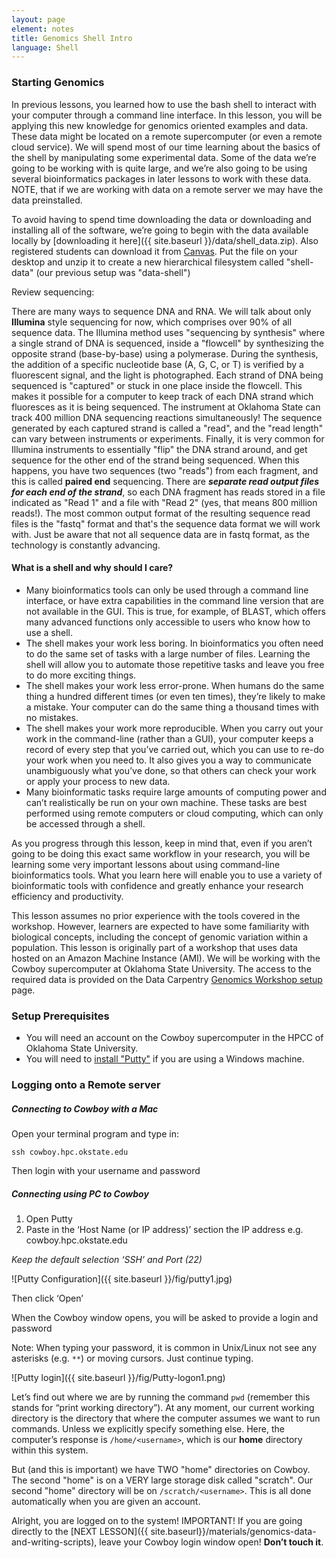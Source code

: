 ```yaml
---
layout: page
element: notes
title: Genomics Shell Intro
language: Shell
---
```


### Starting Genomics

In previous lessons, you learned how to use the bash shell to interact with your computer through a command line interface. In this lesson, you will be applying this new knowledge for genomics oriented examples and data. These data might be located on a remote supercomputer (or even a remote cloud service). We will spend most of our time learning about the basics of the shell by manipulating some experimental data. Some of the data we’re going to be working with is quite large, and we’re also going to be using several bioinformatics packages in later lessons to work with these data. NOTE, that if we are working with data on a remote server we may have the data preinstalled. 

To avoid having to spend time downloading the data or downloading and installing all of the software, we’re going to begin with the data available locally by [downloading it here]({{ site.baseurl }}/data/shell_data.zip). Also registered students can download it from [Canvas](https://canvas.okstate.edu/files/4300836/download?download_frd=1). Put the file on your desktop and unzip it to create a new hierarchical filesystem called "shell-data" (our previous setup was "data-shell") 

Review sequencing:

There are many ways to sequence DNA and RNA. We will talk about only **Illumina** style sequencing for now, which comprises over 90% of all sequence data. The Illumina method uses "sequencing by synthesis" where a single strand of DNA is sequenced, inside a "flowcell" by synthesizing the opposite strand (base-by-base) using a polymerase. During the synthesis, the addition of a specific nucleotide base (A, G, C, or T) is verified by a fluorescent signal, and the light is photographed. Each strand of DNA being sequenced is "captured" or stuck in one place inside the flowcell. This makes it possible for a computer to keep track of each DNA strand which fluoresces as it is being sequenced. The instrument at Oklahoma State can track 400 million DNA sequencing reactions simultaneously! The sequence generated by each captured strand is called a "read", and the "read length" can vary between instruments or experiments. Finally, it is very common for Illumina instruments to essentially "flip" the DNA strand around, and get sequence for the other end of the strand being sequenced. When this happens, you have two sequences (two "reads") from each fragment, and this is called **paired end** sequencing. There are ***separate read output files for each end of the strand***, so each DNA fragment has reads stored in a file indicated as "Read 1" and a file with "Read 2" (yes, that means 800 million reads!). The most common output format of the resulting sequence read files is the "fastq" format and that's the sequence data format we will work with. Just be aware that not all sequence data are in fastq format, as the technology is constantly advancing.  

<!--

This stuff is out of order
## Choice: 

### If using the local data, skip to the [NEXT LESSON]({{ site.baseurl}}/materials/genomics-advanced-shell)

### High Performance Computing Objectives

* Review Shell on a High-performance Computer

-->
#### What is a shell and why should I care?

* Many bioinformatics tools can only be used through a command line interface, or have extra capabilities in the command line version that are not available in the GUI. This is true, for example, of BLAST, which offers many advanced functions only accessible to users who know how to use a shell.
* The shell makes your work less boring. In bioinformatics you often need to do the same set of tasks with a large number of files. Learning the shell will allow you to automate those repetitive tasks and leave you free to do more exciting things.
* The shell makes your work less error-prone. When humans do the same thing a hundred different times (or even ten times), they’re likely to make a mistake. Your computer can do the same thing a thousand times with no mistakes.
* The shell makes your work more reproducible. When you carry out your work in the command-line (rather than a GUI), your computer keeps a record of every step that you’ve carried out, which you can use to re-do your work when you need to. It also gives you a way to communicate unambiguously what you’ve done, so that others can check your work or apply your process to new data.
* Many bioinformatic tasks require large amounts of computing power and can’t realistically be run on your own machine. These tasks are best performed using remote computers or cloud computing, which can only be accessed through a shell.

As you progress through this lesson, keep in mind that, even if you aren’t going to be doing this exact same workflow in your research, you will be learning some very important lessons about using command-line bioinformatics tools. What you learn here will enable you to use a variety of bioinformatic tools with confidence and greatly enhance your research efficiency and productivity.

This lesson assumes no prior experience with the tools covered in the workshop. However, learners are expected to have some familiarity with biological concepts, including the concept of genomic variation within a population. This lesson is originally part of a workshop that uses data hosted on an Amazon Machine Instance (AMI). We will be working with the Cowboy supercomputer at Oklahoma State University. The access to the required data is provided on the Data Carpentry [Genomics Workshop setup](http://www.datacarpentry.org/genomics-workshop/setup.html) page.

### Setup Prerequisites

* You will need an account on the Cowboy supercomputer in the HPCC of Oklahoma State University. 
* You will need to [install "Putty"](https://hpcc.okstate.edu/content/logging-cowboy) if you are using a Windows machine.

### Logging onto a Remote server

##### Connecting to Cowboy with a Mac

Open your terminal program and type in: 
```
ssh cowboy.hpc.okstate.edu
```
Then login with your username and password

<!--

*Keep the default selection ‘SSH’ and Port (22)*

![Putty Configuration]({{ site.baseurl }}/fig/putty_screenshot_1.png)
 
Then click ‘Open’ (You will be presented with a security warning)

![Putty warning]({{ site.baseurl }}/fig/putty_screenshot_2.png)

##### Connecting using PC to Amazon
1. Open Putty	
  ![Putty login]({{ site.baseurl }}/fig/Putty-logon1.png)
Then click ‘Open’ (You will be presented with a security warning)
![putty warning]({{ site.baseurl }}/fig/putty_screenshot_2.png)

-->

##### Connecting using PC to Cowboy

1. Open Putty
2. Paste in the ‘Host Name (or IP address)’ section the IP address e.g. cowboy.hpc.okstate.edu

 *Keep the default selection ‘SSH’ and Port (22)*

 ![Putty Configuration]({{ site.baseurl }}/fig/putty1.jpg)
 
Then click ‘Open’ 

When the Cowboy window opens, you will be asked to provide a login and password
	
Note: When typing your password, it is common in Unix/Linux not see any asterisks (e.g. `**`) or moving cursors. Just continue typing.

![Putty login]({{ site.baseurl }}/fig/Putty-logon1.png)

Let’s find out where we are by running the command `pwd` (remember this stands for “print working directory”). At any moment, our current working directory is the directory that where the computer assumes we want to run commands. Unless we explicitly specify something else. Here, the computer’s response is `/home/<username>`, which is our **home** directory within this system.

But (and this is important) we have TWO "home" directories on Cowboy. The second "home" is on a VERY large storage disk called "scratch". Our second "home" directory will be on `/scratch/<username>`. This is all done automatically when you are given an account. 

Alright, you are logged on to the system!
IMPORTANT! If you are going directly to the [NEXT LESSON]({{ site.baseurl}}/materials/genomics-data-and-writing-scripts), leave your Cowboy login window open! **Don’t touch it**.
